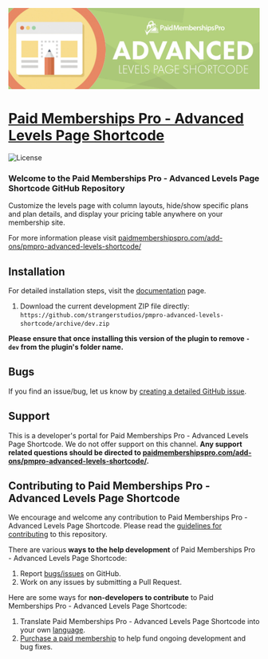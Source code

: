 ![](pmpro-advanced-levels-shortcode-banner.jpg)

# [Paid Memberships Pro - Advanced Levels Page Shortcode](https://www.paidmembershipspro.com/add-ons/pmpro-advanced-levels-shortcode/) #

![License](https://img.shields.io/badge/license-GPL--2.0%2B-red.svg?style=flat-square)

### Welcome to the Paid Memberships Pro - Advanced Levels Page Shortcode GitHub Repository
Customize the levels page with column layouts, hide/show specific plans and plan details, and display your pricing table anywhere on your membership site.

For more information please visit [paidmembershipspro.com/add-ons/pmpro-advanced-levels-shortcode/](https://www.paidmembershipspro.com/add-ons/pmpro-advanced-levels-shortcode/)

## Installation ##
For detailed installation steps, visit the [documentation](https://www.paidmembershipspro.com/add-ons/pmpro-advanced-levels-shortcode/) page.

1. Download the current development ZIP file directly: `https://github.com/strangerstudios/pmpro-advanced-levels-shortcode/archive/dev.zip`

**Please ensure that once installing this version of the plugin to remove `-dev` from the plugin's folder name.**

## Bugs ##
If you find an issue/bug, let us know by [creating a detailed GitHub issue](https://github.com/strangerstudios/pmpro-advanced-levels-shortcode/issues/new).

## Support ##
This is a developer's portal for Paid Memberships Pro - Advanced Levels Page Shortcode. We do not offer support on this channel. **Any support related questions should be directed to [paidmembershipspro.com/add-ons/pmpro-advanced-levels-shortcode/](https://www.paidmembershipspro.com/add-ons/pmpro-advanced-levels-shortcode/).**

## Contributing to Paid Memberships Pro - Advanced Levels Page Shortcode ##
We encourage and welcome any contribution to Paid Memberships Pro - Advanced Levels Page Shortcode. Please read the [guidelines for contributing](https://github.com/strangerstudios/paid-memberships-pro/blob/dev/.github/CONTRIBUTING.md) to this repository.

There are various **ways to the help development** of Paid Memberships Pro - Advanced Levels Page Shortcode:

1. Report [bugs/issues](https://github.com/strangerstudios/pmpro-advanced-levels-shortcode/issues/new) on GitHub.
2. Work on any issues by submitting a Pull Request.

Here are some ways for **non-developers to contribute** to Paid Memberships Pro - Advanced Levels Page Shortcode:

1. Translate Paid Memberships Pro - Advanced Levels Page Shortcode into your own [language](https://www.paidmembershipspro.com/paid-memberships-pro-in-your-language/).
2. [Purchase a paid membership](https://paidmembershipspro.com/pricing) to help fund ongoing development and bug fixes.
